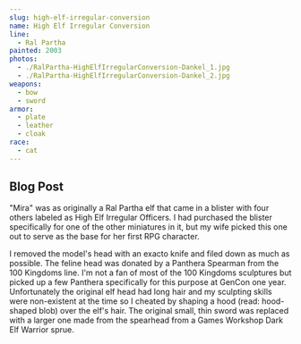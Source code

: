 ```yaml
---
slug: high-elf-irregular-conversion
name: High Elf Irregular Conversion
line:
  - Ral Partha
painted: 2003
photos:
  - ./RalPartha-HighElfIrregularConversion-Dankel_1.jpg
  - ./RalPartha-HighElfIrregularConversion-Dankel_2.jpg
weapons:
  - bow
  - sword
armor:
  - plate
  - leather
  - cloak
race:
  - cat
---
```


## Blog Post

"Mira" was as originally a Ral Partha elf that came in a blister with four others labeled as High Elf Irregular Officers. I had purchased the blister specifically for one of the other miniatures in it, but my wife picked this one out to serve as the base for her first RPG character.

I removed the model's head with an exacto knife and filed down as much as possible. The feline head was donated by a Panthera Spearman from the 100 Kingdoms line. I'm not a fan of most of the 100 Kingdoms sculptures but picked up a few Panthera specifically for this purpose at GenCon one year. Unfortunately the original elf head had long hair and my sculpting skills were non-existent at the time so I cheated by shaping a hood (read: hood-shaped blob) over the elf's hair. The original small, thin sword was replaced with a larger one made from the spearhead from a Games Workshop Dark Elf Warrior sprue.
